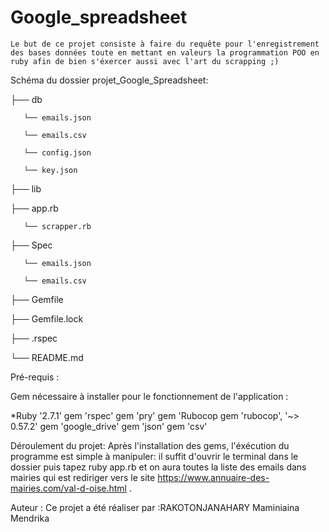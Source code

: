 # Google_spreadsheet

    Le but de ce projet consiste à faire du requête pour l'enregistrement des bases données toute en mettant en valeurs la programmation POO en ruby afin de bien s'éxercer aussi avec l'art du scrapping ;) 

 
Schéma du dossier projet_Google_Spreadsheet:

├── db

       └── emails.json

       └── emails.csv
       
       └── config.json
       
       └── key.json

├── lib

  ├── app.rb

       └── scrapper.rb
       
├── Spec
 
       └── emails.json

       └── emails.csv


├── Gemfile

├── Gemfile.lock

├── .rspec

└── README.md


Pré-requis :

Gem nécessaire à installer pour le fonctionnement de l'application :


*Ruby '2.7.1'
gem 'rspec'
gem 'pry'
gem 'Rubocop
gem 'rubocop', '~> 0.57.2'
gem 'google_drive'
gem 'json'
gem 'csv'


Déroulement du projet:
Après l'installation des gems, l'éxécution du programme est simple à manipuler: il suffit d'ouvrir le terminal dans le dossier puis tapez ruby app.rb et on aura toutes la liste des emails dans mairies qui est rediriger vers le site https://www.annuaire-des-mairies.com/val-d-oise.html .

Auteur :
Ce projet a été réaliser par :RAKOTONJANAHARY Maminiaina Mendrika

								

